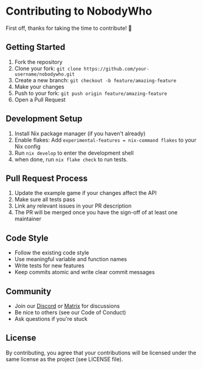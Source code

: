 # Contributing to NobodyWho

First off, thanks for taking the time to contribute! 🎉

## Getting Started

1. Fork the repository
2. Clone your fork: `git clone https://github.com/your-username/nobodywho.git`
3. Create a new branch: `git checkout -b feature/amazing-feature`
4. Make your changes
5. Push to your fork: `git push origin feature/amazing-feature`
6. Open a Pull Request

## Development Setup

1. Install Nix package manager (if you haven't already)
2. Enable flakes: Add `experimental-features = nix-command flakes` to your Nix config
3. Run `nix develop` to enter the development shell
4. when done, run `nix flake check` to run tests.

## Pull Request Process

1. Update the example game if your changes affect the API
2. Make sure all tests pass
3. Link any relevant issues in your PR description
4. The PR will be merged once you have the sign-off of at least one maintainer

## Code Style

- Follow the existing code style
- Use meaningful variable and function names
- Write tests for new features
- Keep commits atomic and write clear commit messages

## Community

- Join our [Discord](https://discord.gg/qhaMc2qCYB) or [Matrix](https://matrix.to/#/#nobodywho:matrix.org) for discussions
- Be nice to others (see our Code of Conduct)
- Ask questions if you're stuck

## License

By contributing, you agree that your contributions will be licensed under the same license as the project (see LICENSE file). 